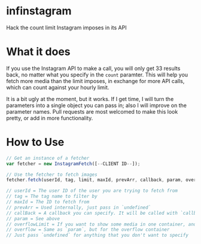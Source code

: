# infinstagram
Hack the count limit Instagram imposes in its API

# What it does

If you use the Instagram API to make a call, you will only get 33 results back, no matter what you specify in the `count` paramter. This will help you fetch more media than the limit imposes, in exchange for more API calls, which can count against your hourly limit.

It is a bit ugly at the moment, but it works. If I get time, I will turn the parameters into a single object you can pass in; also I will improve on the parameter names. Pull requests are most welcomed to make this look pretty, or add in more functionality.

# How to Use
```js
// Get an instance of a fetcher
var fetcher = new InstagramFetch([--CLIENT ID--]);

// Use the fetcher to fetch images
fetcher.fetch(userId, tag, limit, maxId, prevArr, callback, param, overflowLimit, overflow);

// userId = The user ID of the user you are trying to fetch from
// tag = The tag name to filter by
// maxId = The ID to fetch from
// prevArr = Used internally, just pass in `undefined`
// callBack = A callback you can specify. It will be called with `callback(returnObj, param)`, where param is the next arguemtn
// param = See above
// overflowLimit = If you want to show some media in one container, and the rest in another, you can specify how many more to show using this parameter. If unspecified, no overflow will show.
// overflow = Same as `param`, but for the overflow container
// Just pass `undefined` for anything that you don't want to specify
```
